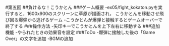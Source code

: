 #第五回
##負けるな！こうかとん
###ゲーム概要
-ex05/fight_kokaton.pyを実行すると，1600x900のスクリーンに草原が描画され，
 こうかとんを移動させ飛び回る爆弾から逃げるゲーム
-こうかとんが爆弾と接触するとゲームオーバーで終了する
###操作方法
-矢印キーでこうかとんを上下左右に移動する
###追加機能
-やられたときの効果音を設定
###ToDo
-爆弾に接触した後の「Game Over」の文字を追加
-BGMの追加
